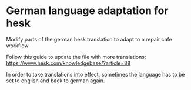 # German language adaptation for hesk
Modify parts of the german hesk translation to adapt to a repair cafe workflow

Follow this guide to update the file with more translations:
https://www.hesk.com/knowledgebase/?article=88

In order to take translations into effect, sometimes the language has to be set to english and back to german again.


